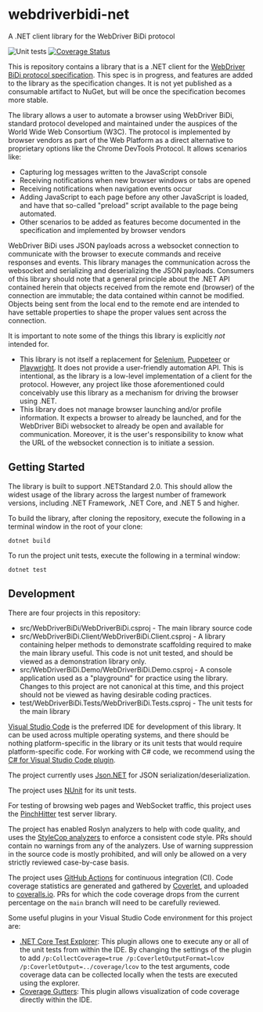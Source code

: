 # webdriverbidi-net
A .NET client library for the WebDriver BiDi protocol

![Unit tests](https://github.com/jimevans/webdriverbidi-net/actions/workflows/dotnet.yml/badge.svg)
[![Coverage Status](https://coveralls.io/repos/github/jimevans/webdriverbidi-net/badge.svg?branch=main&kill_cache=1)](https://coveralls.io/github/jimevans/webdriverbidi-net?branch=main)

This is repository contains a library that is a .NET client for the
[WebDriver BiDi protocol specification](https://w3c.github.io/webdriver-bidi/). This spec is in progress,
and features are added to the library as the specification changes. It is not yet published as a consumable
artifact to NuGet, but will be once the specification becomes more stable.

The library allows a user to automate a browser using WebDriver BiDi, standard protocol developed and maintained
under the auspices of the World Wide Web Consortium (W3C). The protocol is implemented by browser vendors as part
of the Web Platform as a direct alternative to proprietary options like the Chrome DevTools Protocol. It allows
scenarios like:
* Capturing log messages written to the JavaScript console
* Receiving notifications when new browser windows or tabs are opened
* Receiving notifications when navigation events occur
* Adding JavaScript to each page before any other JavaScript is loaded, and have that so-called "preload"
script available to the page being automated.
* Other scenarios to be added as features become documented in the specification and implemented by browser
vendors

WebDriver BiDi uses JSON payloads across a websocket connection to communicate with the browser to execute
commands and receive responses and events. This library manages the communication across the websocket and
serializing and deserializing the JSON payloads. Consumers of this library should note that a general
principle about the .NET API contained herein that objects received from the remote end (browser) of the
connection are immutable; the data contained within cannot be modified. Objects being sent from the local
end to the remote end are intended to have settable properties to shape the proper values sent across the
connection.

It is important to note some of the things this library is explicitly _not_ intended for.
* This library is not itself a replacement for [Selenium](https://selenium.dev), [Puppeteer](https://pptr.dev)
or [Playwright](https://playwright.dev). It does not provide a user-friendly automation API. This is intentional,
as the library is a low-level implementation of a client for the protocol. However, any project like those
aforementioned could conceivably use this library as a mechanism for driving the browser using .NET.
* This library does not manage browser launching and/or profile information. It expects a browser to already
be launched, and for the WebDriver BiDi websocket to already be open and available for communication. Moreover,
it is the user's responsibility to know what the URL of the websocket connection is to initiate a session.

## Getting Started
The library is built to support .NETStandard 2.0. This should allow the widest usage of the library across
the largest number of framework versions, including .NET Framework, .NET Core, and .NET 5 and higher.

To build the library, after cloning the repository, execute the following in a terminal window
in the root of your clone:

    dotnet build

To run the project unit tests, execute the following in a terminal window:

    dotnet test

## Development
There are four projects in this repository:
* src/WebDriverBiDi/WebDriverBiDi.csproj - The main library source code
* src/WebDriverBiDi.Client/WebDriverBiDi.Client.csproj - A library containing helper methods to
demonstrate scaffolding required to make the main library useful. This code is not unit tested,
and should be viewed as a demonstration library only.
* src/WebDriverBiDi.Demo/WebDriverBiDi.Demo.csproj - A console application used as a "playground"
for practice using the library. Changes to this project are not canonical at this time, and this
project should not be viewed as having desirable coding practices.
* test/WebDriverBiDi.Tests/WebDriverBiDi.Tests.csproj - The unit tests for the main library

[Visual Studio Code](https://code.visualstudio.com/) is the preferred IDE for development of this library.
It can be used across multiple operating systems, and there should be nothing platform-specific in the
library or its unit tests that would require platform-specific code. For working with C# code, we recommend
using the [C# for Visual Studio Code plugin](https://marketplace.visualstudio.com/items?itemName=ms-dotnettools.csharp).

The project currently uses [Json.NET](https://www.newtonsoft.com/json) for JSON serialization/deserialization.

The project uses [NUnit](https://nunit.org/) for its unit tests.

For testing of browsing web pages and WebSocket traffic, this project uses the
[PinchHitter](https://github.com/jimevans/PinchHitter) test server library.

The project has enabled Roslyn analyzers to help with code quality, and uses the
[StyleCop analyzers](https://www.nuget.org/packages/StyleCop.Analyzers) to enforce a consistent code style.
PRs should contain no warnings from any of the analyzers. Use of warning suppression in the source code
is mostly prohibited, and will only be allowed on a very strictly reviewed case-by-case basis.

The project uses [GitHub Actions](https://github.com/jimevans/webdriverbidi-net/actions) for continuous
integration (CI). Code coverage statistics are generated and gathered by
[Coverlet](https://www.nuget.org/packages/coverlet.collector/), and uploaded to
[coveralls.io](https://coveralls.io/github/jimevans/webdriverbidi-net?branch=main). PRs for which
the code coverage drops from the current percentage on the `main` branch will need to be carefully
reviewed.

Some useful plugins in your Visual Studio Code environment for this project are:
* [.NET Core Test Explorer](https://marketplace.visualstudio.com/items?itemName=formulahendry.dotnet-test-explorer):
This plugin allows one to execute any or all of the unit tests from within the IDE. By changing the settings
of the plugin to add <!-- spell-checker: disable -->
`/p:CollectCoverage=true /p:CoverletOutputFormat=lcov /p:CoverletOutput=../coverage/lcov`<!-- spell-checker: enable -->
to the test arguments, code coverage data can be collected locally when the tests are executed using the explorer.
* [Coverage Gutters](https://marketplace.visualstudio.com/items?itemName=ryanluker.vscode-coverage-gutters):
This plugin allows visualization of code coverage directly within the IDE.
